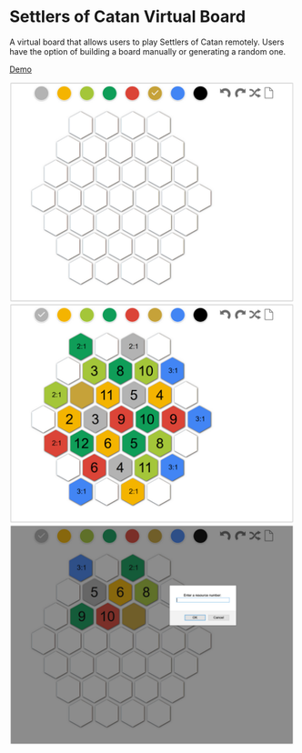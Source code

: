 # Settlers of Catan Virtual Board

A virtual board that allows users to play Settlers of Catan remotely.  Users have the option of building a board manually or generating a random one.

[Demo](https://board01.herokuapp.com)

<img src="public/images/blank-board.PNG" alt="blank board" width="500px"/>

<img src="public/images/randomized-board.PNG" alt="blank board" width="500px"/>

<img src="public/images/manual-input.PNG" alt="blank board" width="500px"/>
